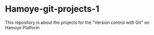 # Hamoye-git-projects-1 

This repository is about the projects for the "Version control with Git" on Hamoye Platform
